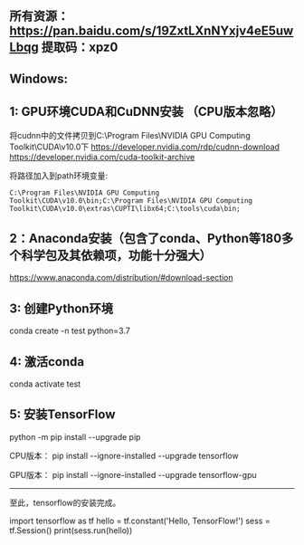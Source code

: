 ## 所有资源：https://pan.baidu.com/s/19ZxtLXnNYxjv4eE5uwLbqg 提取码：xpz0

## Windows:

## 1: GPU环境CUDA和CuDNN安装 （CPU版本忽略）

将cudnn中的文件拷贝到C:\Program Files\NVIDIA GPU Computing Toolkit\CUDA\v10.0下
https://developer.nvidia.com/rdp/cudnn-download
https://developer.nvidia.com/cuda-toolkit-archive

将路径加入到path环境变量:

    C:\Program Files\NVIDIA GPU Computing Toolkit\CUDA\v10.0\bin;C:\Program Files\NVIDIA GPU Computing Toolkit\CUDA\v10.0\extras\CUPTI\libx64;C:\tools\cuda\bin;
    
## 2：Anaconda安装（包含了conda、Python等180多个科学包及其依赖项，功能十分强大）
https://www.anaconda.com/distribution/#download-section

## 3: 创建Python环境
conda create -n test python=3.7

## 4: 激活conda
conda activate test

## 5: 安装TensorFlow
python -m pip install --upgrade pip

CPU版本：
pip install --ignore-installed --upgrade tensorflow

GPU版本：
pip install --ignore-installed --upgrade tensorflow-gpu


--------------------------------------------------------------------------

至此，tensorflow的安装完成。

import tensorflow as tf
hello = tf.constant('Hello, TensorFlow!')
sess = tf.Session()
print(sess.run(hello))



